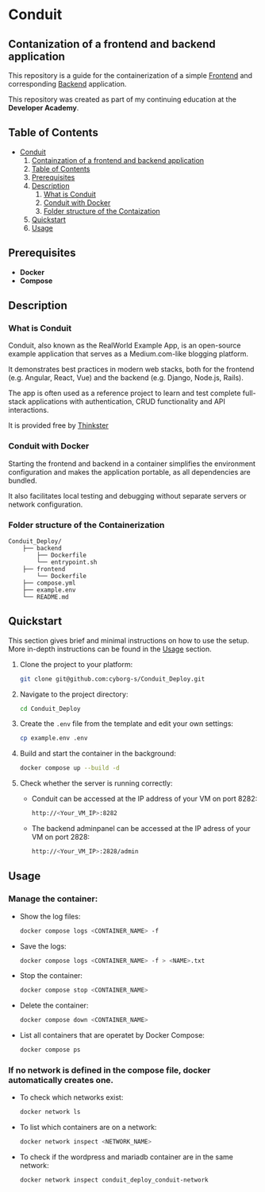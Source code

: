 # Conduit

## Contanization of a frontend and backend application

This repository is a guide for the containerization of a simple [Frontend](https://github.com/cyborg-s/conduit-frontend) and corresponding [Backend](https://github.com/cyborg-s/conduit-backend) application.

This repository was created as part of my continuing education at the **Developer Academy**.

## Table of Contents

* [Conduit](#conduit)
    1. [Containzation of a frontend and backend application](#contanization-of-a-frontend-and-backend-application) 
    2. [Table of Contents](#table-of-contents)
    3. [Prerequisites](#prerequisites)
    4. [Description](#description)
       1. [What is Conduit](#what-is-conduit)
       2. [Conduit with Docker](#conduit-with-docker)
       3. [Folder structure of the Contaization](#folder-structure-of-the-containerization)
    5. [Quickstart](#quickstart)
    6. [Usage](#usage)



## Prerequisites

  * **Docker**
  * **Compose**

## Description

### What is Conduit

Conduit, also known as the RealWorld Example App, is an open-source example application that serves as a Medium.com-like blogging platform. 

It demonstrates best practices in modern web stacks, both for the frontend (e.g. Angular, React, Vue) and the backend (e.g. Django, Node.js, Rails). 

The app is often used as a reference project to learn and test complete full-stack applications with authentication, CRUD functionality and API interactions.

It is provided free by [Thinkster](https://thinkster.io/)


### Conduit with Docker

Starting the frontend and backend in a container simplifies the environment configuration and makes the application portable, as all dependencies are bundled. 
    
It also facilitates local testing and debugging without separate servers or network configuration.


### Folder structure of the Containerization
```
Conduit_Deploy/
    ├── backend
        ├── Dockerfile
        └── entrypoint.sh
    ├── frontend
        └── Dockerfile
    ├── compose.yml
    ├── example.env
    └── README.md
```

## Quickstart

This section gives brief and minimal instructions on how to use the setup. More in-depth instructions can be found in the [Usage](#usage) section.

1. Clone the project to your platform:

   ```bash
   git clone git@github.com:cyborg-s/Conduit_Deploy.git
   ```

2. Navigate to the project directory:

   ```bash
   cd Conduit_Deploy
   ```

3. Create the `.env` file from the template and edit your own settings:
   
   ```bash 
   cp example.env .env
   ``` 

4. Build and start the container in the background:

   ```bash
   docker compose up --build -d
   ```


5. Check whether the server is running correctly:

    * Conduit can be accessed at the IP address of your VM on port 8282:

      ```bash  
      http://<Your_VM_IP>:8282
      ```  

    * The backend adminpanel can be accessed at the IP adress of your VM on port 2828:
  
      ```bash  
      http://<Your_VM_IP>:2828/admin
      ```  
    
  

## Usage


### Manage the container:
  
  * Show the log files:
    ```bash
    docker compose logs <CONTAINER_NAME> -f
    ```

  * Save the logs:
    ```bash
    docker compose logs <CONTAINER_NAME> -f > <NAME>.txt
    ```

  * Stop the container:
    ```bash
    docker compose stop <CONTAINER_NAME>
    ```

  * Delete the container:
    ```bash
    docker compose down <CONTAINER_NAME>
    ```

  * List all containers that are operatet by Docker Compose:
    ```bash
    docker compose ps
    ```

###  If no network is defined in the compose file, docker automatically creates one. 
   *  To check which networks exist:

        ```bash
        docker network ls
        ```

   * To list which containers are on a network:

        ```bash
        docker network inspect <NETWORK_NAME>
        ```

   * To check if the wordpress and mariadb container are in the same network:

        ```bash
        docker network inspect conduit_deploy_conduit-network 
        ```  

    